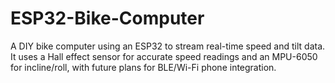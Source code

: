 # ESP32-Bike-Computer
A DIY bike computer using an ESP32 to stream real-time speed and tilt data. It uses a Hall effect sensor for accurate speed readings and an MPU-6050 for incline/roll, with future plans for BLE/Wi-Fi phone integration.
